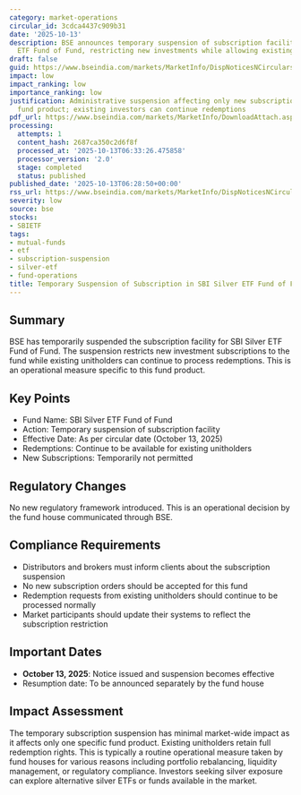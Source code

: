```yaml
---
category: market-operations
circular_id: 3cdca4437c909b31
date: '2025-10-13'
description: BSE announces temporary suspension of subscription facility for SBI Silver
  ETF Fund of Fund, restricting new investments while allowing existing redemptions.
draft: false
guid: https://www.bseindia.com/markets/MarketInfo/DispNoticesNCirculars.aspx?Noticeid={32F321A2-83CB-4512-A1BB-857E4B79603C}&noticeno=20251013-2&dt=10/13/2025&icount=2&totcount=2&flag=0
impact: low
impact_ranking: low
importance_ranking: low
justification: Administrative suspension affecting only new subscriptions to a specific
  fund product; existing investors can continue redemptions
pdf_url: https://www.bseindia.com/markets/MarketInfo/DownloadAttach.aspx?id=20251013-2&attachedId=1dacd5ac-00d4-4a7c-9864-d88cce6786eb
processing:
  attempts: 1
  content_hash: 2687ca350c2d6f8f
  processed_at: '2025-10-13T06:33:26.475858'
  processor_version: '2.0'
  stage: completed
  status: published
published_date: '2025-10-13T06:28:50+00:00'
rss_url: https://www.bseindia.com/markets/MarketInfo/DispNoticesNCirculars.aspx?Noticeid={32F321A2-83CB-4512-A1BB-857E4B79603C}&noticeno=20251013-2&dt=10/13/2025&icount=2&totcount=2&flag=0
severity: low
source: bse
stocks:
- SBIETF
tags:
- mutual-funds
- etf
- subscription-suspension
- silver-etf
- fund-operations
title: Temporary Suspension of Subscription in SBI Silver ETF Fund of Fund
---
```


## Summary

BSE has temporarily suspended the subscription facility for SBI Silver ETF Fund of Fund. The suspension restricts new investment subscriptions to the fund while existing unitholders can continue to process redemptions. This is an operational measure specific to this fund product.

## Key Points

- Fund Name: SBI Silver ETF Fund of Fund
- Action: Temporary suspension of subscription facility
- Effective Date: As per circular date (October 13, 2025)
- Redemptions: Continue to be available for existing unitholders
- New Subscriptions: Temporarily not permitted

## Regulatory Changes

No new regulatory framework introduced. This is an operational decision by the fund house communicated through BSE.

## Compliance Requirements

- Distributors and brokers must inform clients about the subscription suspension
- No new subscription orders should be accepted for this fund
- Redemption requests from existing unitholders should continue to be processed normally
- Market participants should update their systems to reflect the subscription restriction

## Important Dates

- **October 13, 2025**: Notice issued and suspension becomes effective
- Resumption date: To be announced separately by the fund house

## Impact Assessment

The temporary subscription suspension has minimal market-wide impact as it affects only one specific fund product. Existing unitholders retain full redemption rights. This is typically a routine operational measure taken by fund houses for various reasons including portfolio rebalancing, liquidity management, or regulatory compliance. Investors seeking silver exposure can explore alternative silver ETFs or funds available in the market.